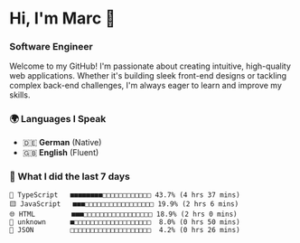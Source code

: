 # Hi, I'm Marc 👋 
### Software Engineer

Welcome to my GitHub! I'm passionate about creating intuitive, high-quality web applications. Whether it's building sleek front-end designs or tackling complex back-end challenges, I'm always eager to learn and improve my skills.  

### 🌍 Languages I Speak  
- 🇩🇪 **German** (Native)  
- 🇬🇧 **English** (Fluent)

### 🤯 What I did the last 7 days

```
🔷 TypeScript   ■■■■■■■■□□□□□□□□□□□□ 43.7% (4 hrs 37 mins)
🟨 JavaScript   ■■■□□□□□□□□□□□□□□□□□ 19.9% (2 hrs 6 mins)
🌐 HTML         ■■■□□□□□□□□□□□□□□□□□ 18.9% (2 hrs 0 mins)
📄 unknown      ■□□□□□□□□□□□□□□□□□□□  8.0% (0 hrs 50 mins)
📄 JSON         □□□□□□□□□□□□□□□□□□□□  4.2% (0 hrs 26 mins)
```